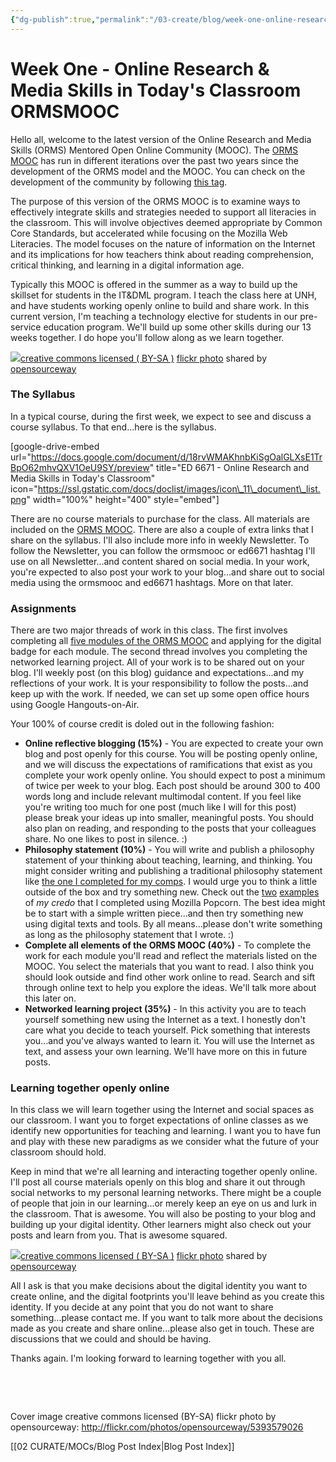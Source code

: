 ```yaml
---
{"dg-publish":true,"permalink":"/03-create/blog/week-one-online-research-and-media-skills-in-today-s-classroom-ormsmooc/","title":"Week One - Online Research & Media Skills in Today's Classroom #ORMSMOOC","tags":["orms"]}
---
```


# Week One - Online Research & Media Skills in Today's Classroom ORMSMOOC

Hello all, welcome to the latest version of the Online Research and Media Skills (ORMS) Mentored Open Online Community (MOOC). The [ORMS MOOC](http://wiobyrne.com/join-the-orms-mooc/) has run in different iterations over the past two years since the development of the ORMS model and the MOOC. You can check on the development of the community by following [this tag](http://wiobyrne.com/?s=orms+mooc).

The purpose of this version of the ORMS MOOC is to examine ways to effectively integrate skills and strategies needed to support all literacies in the classroom. This will involve objectives deemed appropriate by Common Core Standards, but accelerated while focusing on the Mozilla Web Literacies. The model focuses on the nature of information on the Internet and its implications for how teachers think about reading comprehension, critical thinking, and learning in a digital information age.

Typically this MOOC is offered in the summer as a way to build up the skillset for students in the IT&DML program. I teach the class here at UNH, and have students working openly online to build and share work. In this current version, I'm teaching a technology elective for students in our pre-service education program. We'll build up some other skills during our 13 weeks together. I do hope you'll follow along as we learn together.

[![](images/5445002493_f31e63812a.jpg)](http://flickr.com/photos/opensourceway/5445002493 "Open source software gains ground in higher education")[creative commons licensed ( BY-SA )](http://creativecommons.org/licenses/by-sa/2.0/) [flickr photo](http://flickr.com/photos/opensourceway/5445002493 "Open source software gains ground in higher education") shared by [opensourceway](http://flickr.com/people/opensourceway)

### The Syllabus

In a typical course, during the first week, we expect to see and discuss a course syllabus. To that end...here is the syllabus.

\[google-drive-embed url="https://docs.google.com/document/d/18rvWMAKhnbKiSgOalGLXsE1TrBpO62mhvQXV1OeU9SY/preview" title="ED 6671 - Online Research and Media Skills in Today's Classroom" icon="https://ssl.gstatic.com/docs/doclist/images/icon\_11\_document\_list.png" width="100%" height="400" style="embed"\]

There are no course materials to purchase for the class. All materials are included on the [ORMS MOOC](https://sites.google.com/site/ormsmodel/). There are also a couple of extra links that I share on the syllabus. I'll also include more info in weekly Newsletter. To follow the Newsletter, you can follow the ormsmooc or ed6671 hashtag I'll use on all Newsletter...and content shared on social media. In your work, you're expected to also post your work to your blog...and share out to social media using the ormsmooc and ed6671 hashtags. More on that later.

### Assignments

There are two major threads of work in this class. The first involves completing all [five modules of the ORMS MOOC](http://wiobyrne.com/join-the-orms-mooc/) and applying for the digital badge for each module. The second thread involves you completing the networked learning project. All of your work is to be shared out on your blog. I'll weekly post (on this blog) guidance and expectations...and my reflections of your work. It is your responsibility to follow the posts...and keep up with the work. If needed, we can set up some open office hours using Google Hangouts-on-Air.

Your 100% of course credit is doled out in the following fashion:

- **Online reflective blogging (15%)** - You are expected to create your own blog and post openly for this course. You will be posting openly online, and we will discuss the expectations of ramifications that exist as you complete your work openly online. You should expect to post a minimum of twice per week to your blog. Each post should be around 300 to 400 words long and include relevant multimodal content. If you feel like you're writing too much for one post (much like I will for this post) please break your ideas up into smaller, meaningful posts. You should also plan on reading, and responding to the posts that your colleagues share. No one likes to post in silence. :)
- **Philosophy statement (10%)** - You will write and publish a philosophy statement of your thinking about teaching, learning, and thinking. You might consider writing and publishing a traditional philosophy statement like [the one I completed for my comps](http://wiobyrne.com/philosophy-and-pedagogy-statement-task-for-my-comprehensive-exams/). I would urge you to think a little outside of the box and try something new. Check out the [two](http://wiobyrne.com/my-philosophy-or-my-credo-in-research-teaching-and-learning/) [examples](http://wiobyrne.com/hanging-out-with-chuck-flavor-and-terminator-x/) of _my credo_ that I completed using Mozilla Popcorn. The best idea might be to start with a simple written piece...and then try something new using digital texts and tools. By all means...please don't write something as long as the philosophy statement that I wrote. :)
- **Complete all elements of the ORMS MOOC (40%)** - To complete the work for each module you'll read and reflect the materials listed on the MOOC. You select the materials that you want to read. I also think you should look outside and find other work online to read. Search and sift through online text to help you explore the ideas. We'll talk more about this later on.
- **Networked learning project (35%)** \- In this activity you are to teach yourself something new using the Internet as a text. I honestly don't care what you decide to teach yourself. Pick something that interests you...and you've always wanted to learn it. You will use the Internet as text, and assess your own learning. We'll have more on this in future posts.

### Learning together openly online

In this class we will learn together using the Internet and social spaces as our classroom. I want you to forget expectations of online classes as we identify new opportunities for teaching and learning. I want you to have fun and play with these new paradigms as we consider what the future of your classroom should hold.

Keep in mind that we're all learning and interacting together openly online. I'll post all course materials openly on this blog and share it out through social networks to my personal learning networks. There might be a couple of people that join in our learning...or merely keep an eye on us and lurk in the classroom. That is awesome. You will also be posting to your blog and building up your digital identity. Other learners might also check out your posts and learn from you. That is awesome squared.

[![](images/5392982171_a8f0272ace.jpg)](http://flickr.com/photos/opensourceway/5392982171 "Adventures in copyright")[creative commons licensed ( BY-SA )](http://creativecommons.org/licenses/by-sa/2.0/) [flickr photo](http://flickr.com/photos/opensourceway/5392982171 "Adventures in copyright") shared by [opensourceway](http://flickr.com/people/opensourceway)

All I ask is that you make decisions about the digital identity you want to create online, and the digital footprints you'll leave behind as you create this identity. If you decide at any point that you do not want to share something...please contact me. If you want to talk more about the decisions made as you create and share online...please also get in touch. These are discussions that we could and should be having.

Thanks again. I'm looking forward to learning together with you all.

 

 

Cover image creative commons licensed (BY-SA) flickr photo by opensourceway: http://flickr.com/photos/opensourceway/5393579026

[[02 CURATE/MOCs/Blog Post Index\|Blog Post Index]]